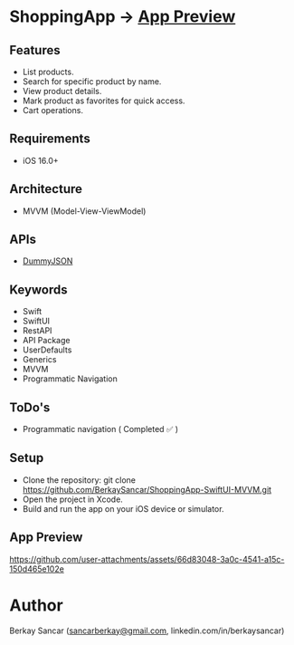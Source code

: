 # ShoppingApp -> [App Preview](#app-preview)

## Features
- List products.
- Search for specific product by name.
- View product details.
- Mark product as favorites for quick access.
- Cart operations.

## Requirements
- iOS 16.0+

## Architecture
- MVVM (Model-View-ViewModel)

## APIs
- [DummyJSON](https://dummyjson.com)

## Keywords
- Swift
- SwiftUI
- RestAPI
- API Package
- UserDefaults
- Generics
- MVVM
- Programmatic Navigation

## ToDo's
- Programmatic navigation ( Completed ✅ )

## Setup
- Clone the repository:
  git clone https://github.com/BerkaySancar/ShoppingApp-SwiftUI-MVVM.git
- Open the project in Xcode.
- Build and run the app on your iOS device or simulator.

## App Preview

https://github.com/user-attachments/assets/66d83048-3a0c-4541-a15c-150d465e102e

# Author
Berkay Sancar (sancarberkay@gmail.com, linkedin.com/in/berkaysancar)
